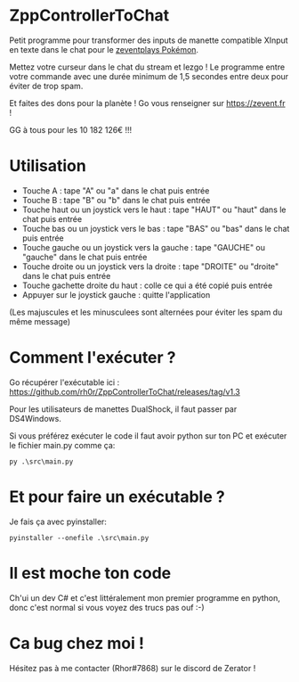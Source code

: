 # ZppControllerToChat
Petit programme pour transformer des inputs de manette compatible XInput en texte dans le chat pour le [zeventplays Pokémon](https://www.twitch.tv/zeventplays).

Mettez votre curseur dans le chat du stream et lezgo ! Le programme entre votre commande avec une durée minimum de 1,5 secondes entre deux pour éviter de trop spam. 

Et faites des dons pour la planète ! Go vous renseigner sur https://zevent.fr !

GG à tous pour les 10 182 126€ !!!

# Utilisation
 - Touche A : tape "A" ou "a" dans le chat puis entrée
 - Touche B : tape "B" ou "b" dans le chat puis entrée
 - Touche haut ou un joystick vers le haut : tape "HAUT" ou "haut" dans
   le chat puis entrée
 - Touche bas ou un joystick vers le bas : tape "BAS" ou "bas" dans le
   chat puis entrée
 - Touche gauche ou un joystick vers la gauche : tape "GAUCHE" ou
   "gauche" dans le chat puis entrée
 - Touche droite ou un joystick vers la droite : tape "DROITE" ou
   "droite" dans le chat puis entrée
 - Touche gachette droite du haut : colle ce qui a été copié puis entrée
 - Appuyer sur le joystick gauche : quitte l'application

(Les majuscules et les minusculees sont alternées pour éviter les spam du même message)

# Comment l'exécuter ?
Go récupérer l'exécutable ici : https://github.com/rh0r/ZppControllerToChat/releases/tag/v1.3

Pour les utilisateurs de manettes DualShock, il faut passer par DS4Windows.

Si vous préférez exécuter le code il faut avoir python sur ton PC et exécuter le fichier main.py comme ça:

    py .\src\main.py

# Et pour faire un exécutable ?
Je fais ça avec pyinstaller:

    pyinstaller --onefile .\src\main.py
  
# Il est moche ton code
Ch'ui un dev C# et c'est littéralement mon premier programme en python, donc c'est normal si vous voyez des trucs pas ouf :-)

# Ca bug chez moi !
Hésitez pas à me contacter (Rhor#7868) sur le discord de Zerator !
